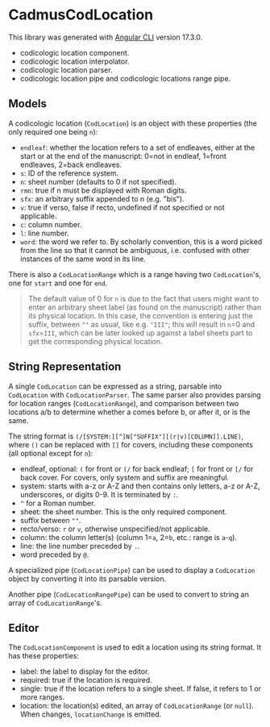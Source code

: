 # CadmusCodLocation

This library was generated with [Angular CLI](https://github.com/angular/angular-cli) version 17.3.0.

- codicologic location component.
- codicologic location interpolator.
- codicologic location parser.
- codicologic location pipe and codicologic locations range pipe.

## Models

A codicologic location (`CodLocation`) is an object with these properties (the only required one being `n`):

- `endleaf`: whether the location refers to a set of endleaves, either at the start or at the end of the manuscript: 0=not in endleaf, 1=front endleaves, 2=back endleaves.
- `s`: ID of the reference system.
- `n`: sheet number (defaults to 0 if not specified).
- `rmn`: true if n must be displayed with Roman digits.
- `sfx`: an arbitrary suffix appended to n (e.g. "bis").
- `v`: true if verso, false if recto, undefined if not specified or not applicable.
- `c`: column number.
- `l`: line number.
- `word`: the word we refer to. By scholarly convention, this is a word picked from the line so that it cannot be ambiguous, i.e. confused with other instances of the same word in its line.

There is also a `CodLocationRange` which is a range having two `CodLocation`'s, one for `start` and one for `end`.

>The default value of 0 for `n` is due to the fact that users might want to enter an arbitrary sheet label (as found on the manuscript) rather than its physical location. In this case, the convention is entering just the suffix, between `""` as usual, like e.g. `"III"`; this will result in `n`=0 and `sfx`=`III`, which can be later looked up against a label sheets part to get the corresponding physical location.

## String Representation

A single `CodLocation` can be expressed as a string, parsable into `CodLocation` with `CodLocationParser`. The same parser also provides parsing for location ranges (`CodLocationRange`), and comparison between two locations a/b to determine whether a comes before b, or after it, or is the same.

The string format is `(/[SYSTEM:][^]N["SUFFIX"][(r|v)[COLUMN]].LINE)`, where `()` can be replaced with `[]` for covers, including these components (all optional except for `n`):

- endleaf, optional: `(` for front or `(/` for back endleaf; `[` for front or `[/` for back cover. For covers, only system and suffix are meaningful.
- system: starts with a-z or A-Z and then contains only letters, a-z or A-Z, underscores, or digits 0-9. It is terminated by `:`.
- `^` for a Roman number.
- sheet: the sheet number. This is the only required component.
- suffix between `""`.
- recto/verso: `r` or `v`, otherwise unspecified/not applicable.
- column: the column letter(s) (column 1=`a`, 2=`b`, etc.: range is `a`-`q`).
- line: the line number preceded by `.`.
- word preceded by `@`.

A specialized pipe (`CodLocationPipe`) can be used to display a `CodLocation` object by converting it into its parsable version.

Another pipe (`CodLocationRangePipe`) can be used to convert to string an array of `CodLocationRange`'s.

## Editor

The `CodLocationComponent` is used to edit a location using its string format. It has these properties:

- label: the label to display for the editor.
- required: true if the location is required.
- single: true if the location refers to a single sheet. If false, it refers to 1 or more ranges.
- location: the location(s) edited, an array of `CodLocationRange` (or `null`). When changes, `locationChange` is emitted.
